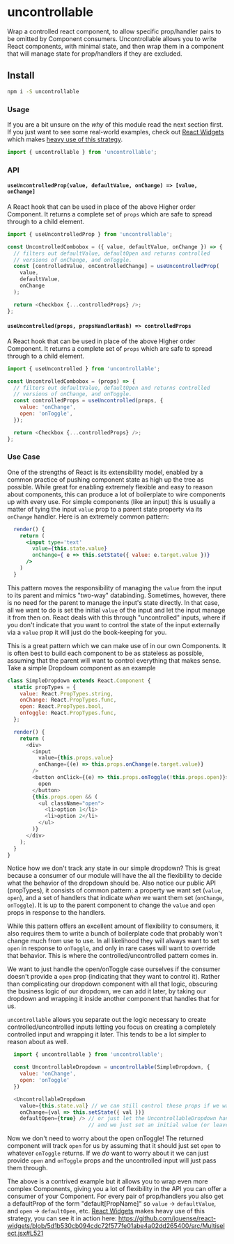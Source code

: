 # uncontrollable

Wrap a controlled react component, to allow specific prop/handler pairs to be omitted by Component consumers. Uncontrollable allows you to write React components, with minimal state, and then wrap them in a component that will manage state for prop/handlers if they are excluded.

## Install

```sh
npm i -S uncontrollable
```

### Usage

If you are a bit unsure on the _why_ of this module read the next section first. If you just want to see some real-world examples, check out [React Widgets](https://github.com/jquense/react-widgets) which makes [heavy use of this strategy](https://github.com/jquense/react-widgets/blob/5d1b530cb094cdc72f577fe01abe4a02dd265400/src/Multiselect.jsx#L521).

```js
import { uncontrollable } from 'uncontrollable';
```

### API

#### `useUncontrolledProp(value, defaultValue, onChange) => [value, onChange]`

A React hook that can be used in place of the above Higher order Component. It
returns a complete set of `props` which are safe to spread through to a child element.

```js
import { useUncontrolledProp } from 'uncontrollable';

const UncontrolledCombobox = ({ value, defaultValue, onChange }) => {
  // filters out defaultValue, defaultOpen and returns controlled
  // versions of onChange, and onToggle.
  const [controlledValue, onControlledChange] = useUncontrolledProp(
    value,
    defaultValue,
    onChange
  );

  return <Checkbox {...controlledProps} />;
};
```

#### `useUncontrolled(props, propsHandlerHash) => controlledProps`

A React hook that can be used in place of the above Higher order Component. It
returns a complete set of `props` which are safe to spread through to a child element.

```js
import { useUncontrolled } from 'uncontrollable';

const UncontrolledCombobox = (props) => {
  // filters out defaultValue, defaultOpen and returns controlled
  // versions of onChange, and onToggle.
  const controlledProps = useUncontrolled(props, {
    value: 'onChange',
    open: 'onToggle',
  });

  return <Checkbox {...controlledProps} />;
};
```

### Use Case

One of the strengths of React is its extensibility model, enabled by a common practice of pushing component state as high up the tree as possible. While great for enabling extremely flexible and easy to reason about components, this can produce a lot of boilerplate to wire components up with every use. For simple components (like an input) this is usually a matter of tying the input `value` prop to a parent state property via its `onChange` handler. Here is an extremely common pattern:

```jsx
  render() {
    return (
      <input type='text'
        value={this.state.value}
        onChange={ e => this.setState({ value: e.target.value })}
      />
    )
  }
```

This pattern moves the responsibility of managing the `value` from the input to its parent and mimics "two-way" databinding. Sometimes, however, there is no need for the parent to manage the input's state directly. In that case, all we want to do is set the initial `value` of the input and let the input manage it from then on. React deals with this through "uncontrolled" inputs, where if you don't indicate that you want to control the state of the input externally via a `value` prop it will just do the book-keeping for you.

This is a great pattern which we can make use of in our own Components. It is often best to build each component to be as stateless as possible, assuming that the parent will want to control everything that makes sense. Take a simple Dropdown component as an example

```js
class SimpleDropdown extends React.Component {
  static propTypes = {
    value: React.PropTypes.string,
    onChange: React.PropTypes.func,
    open: React.PropTypes.bool,
    onToggle: React.PropTypes.func,
  };

  render() {
    return (
      <div>
        <input
          value={this.props.value}
          onChange={(e) => this.props.onChange(e.target.value)}
        />
        <button onClick={(e) => this.props.onToggle(!this.props.open)}>
          open
        </button>
        {this.props.open && (
          <ul className="open">
            <li>option 1</li>
            <li>option 2</li>
          </ul>
        )}
      </div>
    );
  }
}
```

Notice how we don't track any state in our simple dropdown? This is great because a consumer of our module will have the all the flexibility to decide what the behavior of the dropdown should be. Also notice our public API (propTypes), it consists of common pattern: a property we want set (`value`, `open`), and a set of handlers that indicate _when_ we want them set (`onChange`, `onToggle`). It is up to the parent component to change the `value` and `open` props in response to the handlers.

While this pattern offers an excellent amount of flexibility to consumers, it also requires them to write a bunch of boilerplate code that probably won't change much from use to use. In all likelihood they will always want to set `open` in response to `onToggle`, and only in rare cases will want to override that behavior. This is where the controlled/uncontrolled pattern comes in.

We want to just handle the open/onToggle case ourselves if the consumer doesn't provide a `open` prop (indicating that they want to control it). Rather than complicating our dropdown component with all that logic, obscuring the business logic of our dropdown, we can add it later, by taking our dropdown and wrapping it inside another component that handles that for us.

`uncontrollable` allows you separate out the logic necessary to create controlled/uncontrolled inputs letting you focus on creating a completely controlled input and wrapping it later. This tends to be a lot simpler to reason about as well.

```js
  import { uncontrollable } from 'uncontrollable';

  const UncontrollableDropdown = uncontrollable(SimpleDropdown, {
    value: 'onChange',
    open: 'onToggle'
  })

  <UncontrollableDropdown
    value={this.state.val} // we can still control these props if we want
    onChange={val => this.setState({ val })}
    defaultOpen={true} /> // or just let the UncontrollableDropdown handle it
                          // and we just set an initial value (or leave it out completely)!
```

Now we don't need to worry about the open onToggle! The returned component will track `open` for us by assuming that it should just set `open` to whatever `onToggle` returns. If we _do_ want to worry about it we can just provide `open` and `onToggle` props and the uncontrolled input will just pass them through.

The above is a contrived example but it allows you to wrap even more complex Components, giving you a lot of flexibility in the API you can offer a consumer of your Component. For every pair of prop/handlers you also get a defaultProp of the form "default[PropName]" so `value` -> `defaultValue`, and `open` -> `defaultOpen`, etc. [React Widgets](https://github.com/jquense/react-widgets) makes heavy use of this strategy, you can see it in action here: https://github.com/jquense/react-widgets/blob/5d1b530cb094cdc72f577fe01abe4a02dd265400/src/Multiselect.jsx#L521
